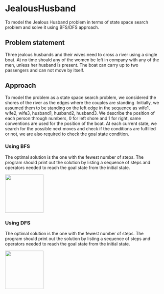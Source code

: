 # JealousHusband
To model the Jealous Husband problem in terms of state space search problem and solve it using BFS/DFS approach.

## Problem statement
Three jealous husbands and their wives need to cross a river using a single boat. At no time should any of the women be left in company with any of the men, unless her husband is present. The boat can carry up to two passengers and can not move by itself.

## Approach
To model the problem as a state space search problem, we considered the shores of the river as the edges where the couples are standing. Initially, we assumed them to be standing on the left edge in the sequence as wife1, wife2, wife3, husband1, husband2, husband3. We describe the position of each person through numbers, 0 for left shore and 1 for right, same conventions are used for the position of the boat.
At each current state, we search for the possible next moves and check if the conditions are fulfilled or not, we are also required to check the goal state condition.

### Using BFS
The optimal solution is the one with the fewest number of steps. The program should print out the solution by listing a sequence of steps and operators needed to reach the goal state from the initial state.

<img src="https://user-images.githubusercontent.com/30633549/52881615-06742180-318b-11e9-820c-9c7279864bba.png" height="125" >

### Using DFS
The optimal solution is the one with the fewest number of steps. The program should print out the solution by listing a sequence of steps and operators needed to reach the goal state from the initial state.

<img src="https://user-images.githubusercontent.com/30633549/52881763-87331d80-318b-11e9-9145-0591a5e83056.png" height="125">

